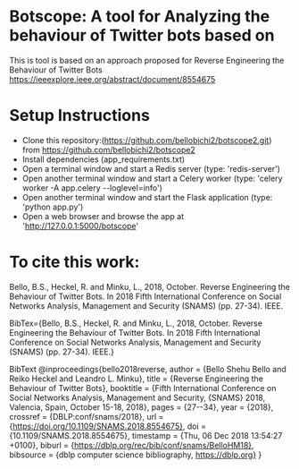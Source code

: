 # Botscope: A tool for Analyzing the behaviour of Twitter bots based  on  
This is tool is based on an approach proposed for Reverse Engineering the Behaviour of Twitter Bots
https://ieeexplore.ieee.org/abstract/document/8554675

# Setup Instructions
* Clone this repository:(https://github.com/bellobichi2/botscope2.git)   from   https://github.com/bellobichi2/botscope2
* Install dependencies (app_requirements.txt)
* Open a terminal window and start a Redis server  (type: 'redis-server')
* Open another terminal window and start a Celery worker (type: 'celery worker -A app.celery --loglevel=info')
* Open another terminal window and start the Flask application (type: 'python app.py')
* Open a web browser and browse the app at 'http://127.0.0.1:5000/botscope'



# To cite this work:

Bello, B.S., Heckel, R. and Minku, L., 2018, October. Reverse Engineering the Behaviour of Twitter Bots. In 2018 Fifth International Conference on Social Networks Analysis, Management and Security (SNAMS) (pp. 27-34). IEEE.

BibTex={Bello, B.S., Heckel, R. and Minku, L., 2018, October. Reverse Engineering the Behaviour of Twitter Bots. In 2018 Fifth International Conference on Social Networks Analysis, Management and Security (SNAMS) (pp. 27-34). IEEE.}

BibText @inproceedings{bello2018reverse, author = {Bello Shehu Bello and Reiko Heckel and Leandro L. Minku}, title = {Reverse Engineering the Behaviour of Twitter Bots}, booktitle = {Fifth International Conference on Social Networks Analysis, Management and Security, {SNAMS} 2018, Valencia, Spain, October 15-18, 2018}, pages = {27--34}, year = {2018}, crossref = {DBLP:conf/snams/2018}, url = {https://doi.org/10.1109/SNAMS.2018.8554675}, doi = {10.1109/SNAMS.2018.8554675}, timestamp = {Thu, 06 Dec 2018 13:54:27 +0100}, biburl = {https://dblp.org/rec/bib/conf/snams/BelloHM18}, bibsource = {dblp computer science bibliography, https://dblp.org} }
